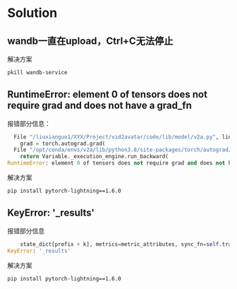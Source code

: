# Solution

## wandb一直在upload，Ctrl+C无法停止

解决方案

```bash
pkill wandb-service
```



## RuntimeError: element 0 of tensors does not require grad and does not have a grad_fn

报错部分信息：

```python
  File "/liuxianguo1/XYX/Project/vid2avatar/code/lib/model/v2a.py", line 261, in forward_gradient
    grad = torch.autograd.grad(
  File "/opt/conda/envs/v2a/lib/python3.8/site-packages/torch/autograd/__init__.py", line 234, in grad
    return Variable._execution_engine.run_backward(
RuntimeError: element 0 of tensors does not require grad and does not have a grad_fn
```

解决方案

```bash
pip install pytorch-lightning==1.6.0
```





## KeyError: '_results'

报错部分信息

```python
    state_dict[prefix + k], metrics=metric_attributes, sync_fn=self.trainer.training_type_plugin.reduce
KeyError: '_results'
```

解决方案

```bash
pip install pytorch-lightning==1.6.0
```

